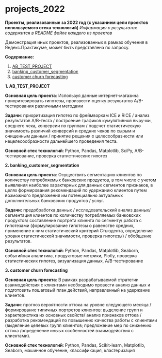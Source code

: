# projects_2022
**Проекты, реализованные за 2022 год (с указанием цели проектов используемого стека технологий)**
*Информация о результатах содержится в README файле каждого из проектов*

Демонстрация иных проектов, реализованных в рамках обучения в Яндекс.Практикуме, может быть представлена по запросу. 

**Содержание:**

1. [AB_TEST_PROJECT](https://github.com/VLazukina/projects_2022/tree/main/AB_TEST_PROJECT)
2. [banking_customer_segmentation](https://github.com/VLazukina/projects_2022/tree/main/banking_customer_segmentation)
3. [customer churn forecasting](https://github.com/VLazukina/projects_2022/tree/main/customer%20churn%20forecasting)

**1. AB_TEST_PROJECT**

**Основная цель проекта**: 
Используя данные интернет-магазина приоритезировать гипотезы, произвести оценку результатов A/B-тестирования различными методами

**Задачи**: приоритизация гипотез по фреймворкам ICE и RICE / анализ результатов A/B-теста / построение графиков кумулятивной выручки, среднего чека, конверсии по группам / подсчет статистическую значимость различий конверсий и средних чеков по сырым и очищенным данным / принятие рещения о целесообразности или нецелесообразности дальнейшего проведения теста.

**Основной стек технологий**:
Python, Pandas, Matplotlib, SciPy, A/B-тестирование, проверка статистических гипотез

**2. banking_customer_segmentation**

**Основная цель проекта**: 
Осуществить сегментацию клиентов по количеству потребляемых банковских продуктов, в том числе с учетом выявления наиболее характерных для данных сегментов признаков, в целях формирования рекомендаций по удержанию клиентов путем возможного предложения им потенциально актуальных дополнительных банковских продуктов / услуг.

**Задачи:** предобработка данных / исследовательский анализ данных/ сегментация клиентов по количеству потребляемых банковских продуктов/ составление портрета клиента по сегменту/ работа с гипотезами (формулирование гипотезы о равенстве средних, применение к ним статистический критерий Стьюдента, определение уровня статистической значимости, проверка гипотезы) / обобщение результатов.

**Основной стек технологий**:
Python, Pandas, Matplotlib, Seaborn, событийная аналитика, продуктовые метрики, Plotly, проверка статистических гипотез, визуализация данных, A/B-тестирование

**3. customer churn forecasting**

**Основная цель проекта**: 
В рамках разрабатываемой стратегии взаимодействия с клиентами необходимо провести анализ данных и подготовить пошаговый план действий, направленный на удержание клиентов.

**Задачи**: прогноз вероятности оттока на уровне следующего месяца / формирование типичных портретов клиентов: выделение групп и характеристика их основных свойств/ анализ признаков оттока / разработка рекомендаций по повышению качества работы с клиентами (выделение целевых групп клиентов; предложение мер по снижению оттока /определение иныых особенностей взаимодействия с клиентами).

**Основной стек технологий**:
Python, Pandas, Scikit-learn, Matplotlib, Seaborn, машинное обучение, классификация, кластеризация
